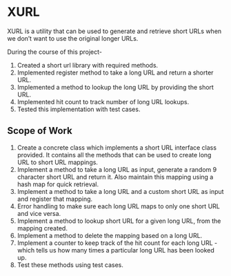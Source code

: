 # XURL

XURL is a utility that can be used to generate and retrieve short URLs when we don’t want to use the original longer URLs.

During the course of this project-

1. Created a short url library with required methods.
2. Implemented register method to take a long URL and return a shorter URL.
3. Implemented a method to lookup the long URL by providing the short URL.
4. Implemented hit count to track number of long URL lookups.
5. Tested this implementation with test cases.

## Scope of Work

1. Create a concrete class which implements a short URL interface class provided. It contains all the methods that can be used to create long URL to short URL mappings.
2. Implement a method to take a long URL as input, generate a random 9 character short URL and return it. Also maintain this mapping using a hash map for quick retrieval.
3. Implement a method to take a long URL and a custom short URL as input and register that mapping.
4. Error handling to make sure each long URL maps to only one short URL and vice versa.
5. Implement a method to lookup short URL for a given long URL, from the mapping created.
6. Implement a method to delete the mapping based on a long URL.
7. Implement a counter to keep track of the hit count for each long URL - which tells us how many times a particular long URL has been looked up.
8. Test these methods using test cases.
